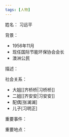 ```yaml
---
tags: [人物]
---
```


姓名：
习远平

背景：
- 1956年11月
- 现任国际节能环保协会会长
- 澳洲公民

描述：

社会关系：
- 大姐[[齐桥桥|习桥桥]]
- 二姐[[齐安安|习安安]]
- 配偶[张澜澜]
- 儿子[习明正]

重要事件：

重要地点：
